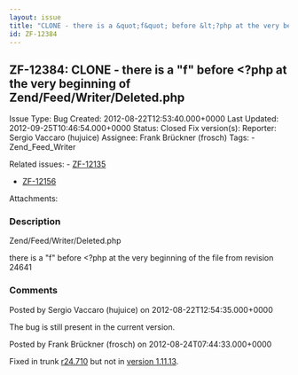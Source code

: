 ```yaml
---
layout: issue
title: "CLONE - there is a &quot;f&quot; before &lt;?php at the very beginning of Zend/Feed/Writer/Deleted.php"
id: ZF-12384
---
```


ZF-12384: CLONE - there is a "f" before <?php at the very beginning of Zend/Feed/Writer/Deleted.php
---------------------------------------------------------------------------------------------------

 Issue Type: Bug Created: 2012-08-22T12:53:40.000+0000 Last Updated: 2012-09-25T10:46:54.000+0000 Status: Closed Fix version(s): 
 Reporter:  Sergio Vaccaro (hujuice)  Assignee:  Frank Brückner (frosch)  Tags: - Zend\_Feed\_Writer
 
 Related issues: - [ZF-12135](/issues/browse/ZF-12135)
- [ZF-12156](/issues/browse/ZF-12156)
 
 Attachments: 
### Description

Zend/Feed/Writer/Deleted.php

there is a "f" before <?php at the very beginning of the file from revision 24641

 

 

### Comments

Posted by Sergio Vaccaro (hujuice) on 2012-08-22T12:54:35.000+0000

The bug is still present in the current version.

 

 

Posted by Frank Brückner (frosch) on 2012-08-24T07:44:33.000+0000

Fixed in trunk [r24.710](http://framework.zend.com/code/filedetails.php?repname=Zend+Framework&path=%2Ftrunk%2Flibrary%2FZend%2FFeed%2FWriter%2FDeleted.php) but not in [version 1.11.13](http://framework.zend.com/code/filedetails.php?repname=Zend+Framework&path=%2Ftags%2Frelease-1.11.13%2Flibrary%2FZend%2FFeed%2FWriter%2FDeleted.php&).

 

 